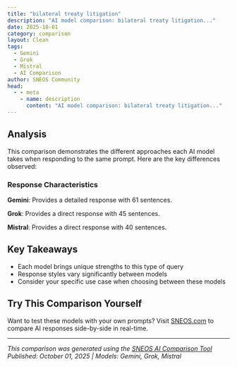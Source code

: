 ```yaml
---
title: "bilateral treaty litigation"
description: "AI model comparison: bilateral treaty litigation..."
date: 2025-10-01
category: comparison
layout: Clean
tags:
  - Gemini
  - Grok
  - Mistral
  - AI Comparison
author: SNEOS Community
head:
  - - meta
    - name: description
      content: "AI model comparison: bilateral treaty litigation..."
---
```


<ChatComparison
  title="bilateral treaty litigation"
  prompt="bilateral treaty litigation"
  :responses='{
    "Gemini": "Bilateral treaty litigation involves disputes between two countries concerning the interpretation or application of a bilateral treaty (a treaty between two states). These disputes can arise in various contexts and are resolved through a range of mechanisms. Here\u0027s a breakdown of key aspects:\n\n**1. Nature of Bilateral Treaties:**\n\n*   **Definition:** A binding agreement under international law between two sovereign states.\n*   **Subject Matter:** Covers a vast array of topics, including:\n    *   **Trade:** Free trade agreements, investment treaties, tariff agreements.\n    *   **Defense:** Mutual defense pacts, military cooperation agreements.\n    *   **Extradition:** Agreements for the surrender of fugitives.\n    *   **Taxation:** Agreements to avoid double taxation.\n    *   **Environmental Protection:** Agreements regarding transboundary pollution.\n    *   **Border Disputes:** Treaties defining or delineating national borders.\n    *   **Fisheries:** Agreements regulating fishing rights in shared waters.\n    *   **Consular Affairs:** Agreements on consular access and protection of nationals.\n*   **Significance:** They create specific rights and obligations for the parties involved.\n\n**2. Causes of Litigation:**\n\n*   **Ambiguous Treaty Language:** Differing interpretations of treaty provisions can lead to disputes.  Words that seem clear at the time of drafting may become unclear with changing circumstances.\n*   **Breach of Treaty Obligations:** One state may allege that the other has failed to comply with its treaty obligations.  This is a common trigger for litigation.\n*   **Changed Circumstances (Rebus Sic Stantibus):** A state may argue that fundamental changes in circumstances have rendered the treaty obsolete or unenforceable.  However, this is a difficult argument to make successfully.\n*   **Conflicting Treaty Obligations:** A state may find itself bound by conflicting obligations under different treaties (although rules of interpretation and priority generally address this).\n*   **Political or Economic Changes:** Shifts in political alignment or economic realities can strain treaty relationships and lead to disputes.\n*   **Domestic Law Conflicts:** A state\u0027s domestic law might conflict with its treaty obligations, leading to a violation of the treaty from the perspective of the other party.\n\n**3. Mechanisms for Dispute Resolution:**\n\n*   **Diplomatic Negotiations:** Direct talks between the parties are often the first step. This can involve consultations, mediation, or good offices provided by a third party.\n*   **Consultations:** Many treaties include provisions requiring states to consult with each other regarding potential disputes before resorting to more formal measures.\n*   **Mediation:** A neutral third party assists the states in reaching a mutually acceptable solution.  The mediator doesn\u0027t have the power to impose a solution.\n*   **Arbitration:** A more formal process where a neutral tribunal (usually composed of arbitrators appointed by each party or a neutral institution) hears evidence and arguments and issues a binding decision (an award).  Arbitration is often favored because the parties can tailor the process and select arbitrators with expertise in the relevant area.\n*   **Adjudication before the International Court of Justice (ICJ):** If both states consent, the dispute can be submitted to the ICJ, the principal judicial organ of the United Nations. ICJ judgments are binding on the parties. The ICJ\u0027s jurisdiction is based on consent, which can be given *ad hoc* (for a specific dispute) or *ante hoc* (through a compromissory clause in the treaty).\n*   **Regional Courts and Tribunals:** Some regional organizations have their own courts or tribunals that can hear disputes arising under regional treaties.\n*   **Retaliatory Measures (Countermeasures):**  Under international law, a state that has been injured by a breach of treaty obligations may be entitled to take proportionate countermeasures against the violating state.  These are generally limited to non-forcible measures and are subject to strict conditions.  Their aim is to induce compliance.\n*   **Third-Party Intervention:** Other states or international organizations may offer assistance or exert pressure on the parties to resolve the dispute peacefully.\n\n**4. Legal Principles Governing Treaty Interpretation:**\n\n*   **Vienna Convention on the Law of Treaties (VCLT):** This is the primary source of rules governing the interpretation and application of treaties.  While not all states are parties to the VCLT, many of its provisions are considered to reflect customary international law.\n*   **Good Faith (Pacta Sunt Servanda):** Treaties must be performed in good faith.\n*   **Ordinary Meaning:** Treaties should be interpreted according to the ordinary meaning of the terms in their context and in light of their object and purpose.\n*   **Context:**  Includes the text, preamble, annexes, and any agreements or instruments related to the treaty.\n*   **Object and Purpose:** Treaties should be interpreted in a way that gives effect to their underlying objectives.\n*   **Subsequent Practice:**  The subsequent practice of the parties in the application of the treaty can be taken into account in its interpretation.\n*   **Supplementary Means of Interpretation:**  Recourse may be had to supplementary means of interpretation, including the preparatory work of the treaty (travaux pr\u00E9paratoires)  and the circumstances of its conclusion, in order to confirm the meaning resulting from the application of the above principles or to determine the meaning when the interpretation according to the preceding articles:\n    *   leaves the meaning ambiguous or obscure; or\n    *   leads to a result which is manifestly absurd or unreasonable.\n\n**5. Challenges in Bilateral Treaty Litigation:**\n\n*   **Sovereignty Concerns:** States are reluctant to cede control over disputes involving their national interests.\n*   **Political Considerations:** Political factors can often outweigh legal considerations, making it difficult to achieve a fair and impartial resolution.\n*   **Enforcement:** Enforcing judgments or arbitral awards against a sovereign state can be challenging, especially if the state is unwilling to comply.  Enforcement often relies on diplomatic pressure, reputational consequences, or the threat of sanctions.\n*   **Asymmetry of Power:** When there is a significant power imbalance between the two states, the weaker state may be at a disadvantage in negotiations or litigation.\n*   **Cost and Complexity:** International litigation can be expensive and time-consuming.\n\n**Examples of Bilateral Treaty Litigation:**\n\n*   **United States \u2013 Iran Treaty of Amity:**  This treaty has been the basis for several cases brought before the ICJ by Iran against the United States, concerning issues such as the seizure of Iranian assets.\n*   **Border Disputes:** Many territorial disputes are resolved through bilateral treaty litigation or arbitration, such as the dispute between Costa Rica and Nicaragua over a border region.\n*   **Investment Treaty Disputes:**  States frequently litigate investment treaty disputes through investor-state arbitration, where foreign investors claim that the host state has violated its treaty obligations, for example through expropriation or unfair treatment.\n\n**In summary:** Bilateral treaty litigation is a complex area of international law that plays a crucial role in maintaining stability and order in international relations. It involves disputes over the interpretation and application of treaties between two states and relies on a variety of dispute resolution mechanisms, ranging from diplomatic negotiations to binding adjudication. Understanding the principles of treaty interpretation and the challenges involved in resolving these disputes is essential for navigating the complexities of international law.\n",
    "Grok": "Bilateral treaty litigation refers to legal disputes or proceedings arising between two sovereign states (parties to a bilateral treaty) concerning the interpretation, application, or alleged violation of the terms of a treaty agreed upon between them. Bilateral treaties are agreements between two countries that establish mutual obligations, rights, or rules on matters such as trade, defense, extradition, taxation, or environmental protection.\n\n### Key Aspects of Bilateral Treaty Litigation\n1. **Nature of Bilateral Treaties**:\n   - These are agreements limited to two states, unlike multilateral treaties which involve more than two parties.\n   - They are governed by international law, primarily the *Vienna Convention on the Law of Treaties (1969)*, which provides the framework for treaty creation, interpretation, and enforcement.\n\n2. **Causes of Litigation**:\n   - Disputes may arise due to differing interpretations of treaty provisions.\n   - Allegations of non-compliance or breach of treaty obligations by one party.\n   - Changes in political or economic circumstances that lead one state to challenge or withdraw from the treaty.\n\n3. **Jurisdiction and Forums for Litigation**:\n   Bilateral treaty disputes are typically resolved through mechanisms agreed upon in the treaty itself, or through established international bodies and principles. Common forums and methods include:\n   - **International Court of Justice (ICJ)**: If both states have accepted the ICJ\u0027s jurisdiction, disputes can be brought before this principal judicial organ of the United Nations.\n   - **Arbitration**: Many bilateral treaties include clauses specifying arbitration as the method of dispute resolution, often under the rules of bodies like the Permanent Court of Arbitration (PCA).\n   - **Negotiation and Diplomacy**: States often attempt to resolve disputes through diplomatic channels before escalating to formal litigation.\n   - **Special Tribunals or Panels**: Some treaties establish specific mechanisms or panels for dispute resolution (e.g., in trade agreements).\n\n4. **Legal Principles in Treaty Litigation**:\n   - Treaties must be interpreted in good faith, as per Article 31 of the Vienna Convention.\n   - The principle of *pacta sunt servanda* (agreements must be kept) obligates states to honor their treaty commitments.\n   - States may invoke exceptions like *rebus sic stantibus* (fundamental change of circumstances) to argue for treaty termination or suspension, though this is narrowly applied.\n\n5. **Challenges in Bilateral Treaty Litigation**:\n   - **Sovereignty Concerns**: States may resist international adjudication due to concerns over national sovereignty.\n   - **Enforcement Issues**: International courts and tribunals often lack direct enforcement mechanisms, relying on state compliance.\n   - **Political Tensions**: Litigation can strain bilateral relations, especially if the treaty covers sensitive issues like borders or security.\n\n### Examples of Bilateral Treaty Litigation\n- **India-Pakistan Disputes**: Issues over the Indus Waters Treaty (1960) have led to disputes, often mediated by the World Bank or taken to arbitration under the treaty\u2019s dispute resolution mechanism.\n- **US-Canada Softwood Lumber Dispute**: Under bilateral trade agreements and frameworks like NAFTA (now USMCA), disputes over lumber tariffs have been litigated through agreed-upon panels.\n- **Border Disputes**: Treaties defining borders between two states, such as between Chile and Argentina over the Beagle Channel, have led to arbitration and litigation in the past.\n\n### Process of Litigation\n1. **Triggering Dispute**: One state claims a breach or misinterpretation by the other.\n2. **Consultation/Diplomacy**: Initial attempts to resolve the issue through dialogue.\n3. **Invocation of Dispute Resolution Clause**: Referring the matter to the agreed-upon mechanism (e.g., arbitration or ICJ).\n4. **Adjudication**: Legal arguments are presented, and a ruling is made.\n5. **Implementation**: States are expected to comply with the decision, though enforcement can be problematic.\n\nBilateral treaty litigation is a critical tool in international law for ensuring accountability and maintaining stability in state-to-state relations. However, its success often depends on the willingness of the parties to adhere to rulings and the political context surrounding the dispute.\n\nIf you have a specific case or treaty in mind (e.g., a particular trade agreement or border dispute), I can provide more detailed information on that!",
    "Mistral": "Bilateral treaty litigation refers to legal disputes arising from agreements between two countries. These treaties can cover a wide range of subjects, including trade, investment, extradition, taxation, and environmental protection. When disputes arise, they are often resolved through various mechanisms outlined in the treaty itself or through international law. Here are some key aspects of bilateral treaty litigation:\n\n### Types of Bilateral Treaties\n1. **Bilateral Investment Treaties (BITs)**: These treaties aim to promote and protect investments made by investors from one country in the other. They often include provisions for dispute resolution, such as arbitration.\n2. **Free Trade Agreements (FTAs)**: These agreements reduce trade barriers between the two countries, often including provisions for dispute resolution.\n3. **Extradition Treaties**: These treaties govern the process of extraditing individuals accused or convicted of crimes from one country to another.\n4. **Tax Treaties**: These agreements aim to avoid double taxation and prevent fiscal evasion with respect to taxes on income and capital.\n5. **Environmental Treaties**: These agreements address environmental issues, such as pollution control, conservation, and sustainable development.\n\n### Dispute Resolution Mechanisms\n1. **Arbitration**: Many bilateral treaties include provisions for arbitration, often through international arbitration institutions like the International Centre for Settlement of Investment Disputes (ICSID) or the Permanent Court of Arbitration (PCA).\n2. **Courts**: In some cases, disputes may be resolved through national courts, especially if the treaty does not specify an alternative dispute resolution mechanism.\n3. **Diplomatic Channels**: Disputes can also be resolved through diplomatic negotiations between the two countries.\n4. **International Courts**: Some disputes may be referred to international courts, such as the International Court of Justice (ICJ) or the World Trade Organization (WTO) Dispute Settlement Body.\n\n### Key Considerations\n1. **Jurisdiction**: Determining which court or tribunal has jurisdiction over the dispute is a critical step. This often depends on the specific provisions of the treaty.\n2. **Applicable Law**: The applicable law for resolving the dispute can vary. It may be the domestic law of one of the countries, international law, or a combination of both.\n3. **Enforcement**: Enforcing the outcome of the dispute resolution process can be challenging, especially if one of the countries is reluctant to comply.\n4. **Sovereign Immunity**: Issues of sovereign immunity can arise, particularly if the dispute involves actions taken by a government.\n\n### Examples of Bilateral Treaty Litigation\n1. **Investment Disputes**: A common example is when a foreign investor claims that a host country has violated the terms of a BIT, leading to arbitration proceedings.\n2. **Trade Disputes**: Disputes over tariffs, quotas, or other trade barriers can lead to litigation under an FTA.\n3. **Extradition Cases**: Disputes over the extradition of individuals can involve complex legal and political considerations.\n\n### Conclusion\nBilateral treaty litigation is a specialized area of international law that requires a deep understanding of the specific treaty provisions, applicable legal frameworks, and dispute resolution mechanisms. Effective resolution of such disputes often involves a combination of legal expertise, diplomatic skills, and a thorough understanding of the political and economic contexts of the countries involved."
  }'
  published-date="23:29"
/>

## Analysis

This comparison demonstrates the different approaches each AI model takes when responding to the same prompt. Here are the key differences observed:

### Response Characteristics

**Gemini**: Provides a detailed response with 61 sentences. 

**Grok**: Provides a direct response with 45 sentences. 

**Mistral**: Provides a direct response with 40 sentences. 

## Key Takeaways

- Each model brings unique strengths to this type of query
- Response styles vary significantly between models
- Consider your specific use case when choosing between these models

## Try This Comparison Yourself

Want to test these models with your own prompts? Visit [SNEOS.com](https://sneos.com) to compare AI responses side-by-side in real-time.

---

*This comparison was generated using the [SNEOS AI Comparison Tool](https://sneos.com)*
*Published: October 01, 2025 | Models: Gemini, Grok, Mistral*

